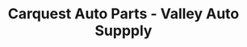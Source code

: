 ---
title: "Carquest Auto Parts - Valley Auto Suppply"
url: /afton/carquest-auto-parts-valley-auto-suppply/
shop: Autoteile
---